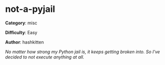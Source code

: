 not-a-pyjail
============

**Category**: misc

**Difficulty**: Easy

**Author**: hashkitten

_No matter how strong my Python jail is, it keeps getting broken into. So I've decided to not execute anything at all._
